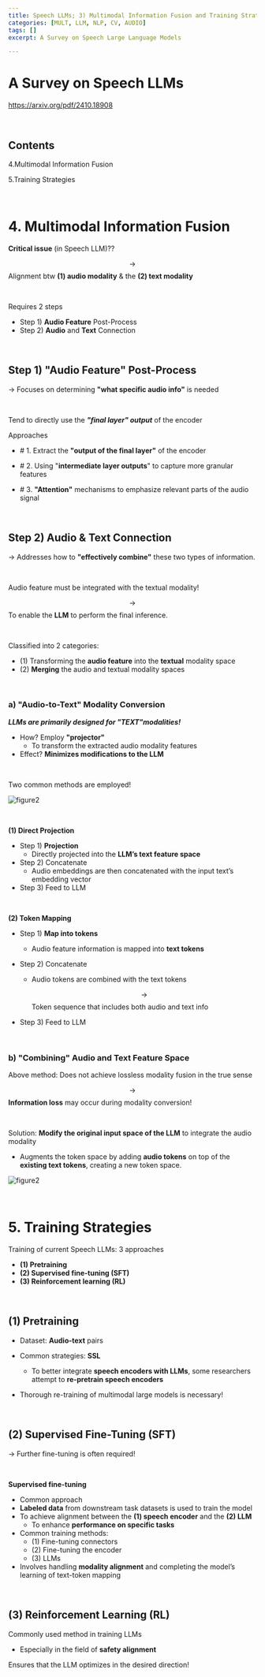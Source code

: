 ```yaml
---
title: Speech LLMs; 3) Multimodal Information Fusion and Training Strategies
categories: [MULT, LLM, NLP, CV, AUDIO]
tags: []
excerpt: A Survey on Speech Large Language Models

---
```


<script src="https://cdn.mathjax.org/mathjax/latest/MathJax.js?config=TeX-AMS-MML_HTMLorMML" type="text/javascript"></script>

# A Survey on Speech LLMs

https://arxiv.org/pdf/2410.18908

<br>

## Contents

4.Multimodal Information Fusion

5.Training Strategies

<br>

# 4. Multimodal Information Fusion

**Critical issue** (in Speech LLM)??

$$\rightarrow$$ Alignment btw **(1) audio modality** & the **(2) text modality**

<br>

Requires 2 steps

- Step 1) **Audio Feature** Post-Process
- Step 2) **Audio** and **Text** Connection

<br>

## Step 1) "Audio Feature" Post-Process

$\rightarrow$ Focuses on determining **"what specific audio info"** is needed

<br>

Tend to directly use the ***"final layer" output*** of the encoder

Approaches

- \# 1. Extract the **"output of the final layer"** of the encoder 

- \# 2. Using "**intermediate layer outputs**" to capture more granular features
- \# 3. **"Attention"** mechanisms to emphasize relevant parts of the audio signal

<br>

## Step 2) Audio & Text Connection

$\rightarrow$ Addresses how to **"effectively combine"** these two types of information.

<br>

Audio feature must be integrated with the textual modality!

$$\rightarrow$$ To enable the **LLM** to perform the final inference. 

<br>

Classified into 2 categories:

- (1) Transforming the **audio feature** into the **textual** modality space
- (2) **Merging** the audio and textual modality spaces

<br>

### a) "Audio-to-Text" Modality Conversion

***LLMs are primarily designed for "TEXT"modalities!***

- How? Employ **"projector"** 
  - To transform the extracted audio modality features
- Effect? **Minimizes modifications to the LLM**

<br>

Two common methods are employed!

![figure2](/assets/img/llm/img535.png)

<br>

**(1) Direct Projection**

- Step 1) **Projection**
  - Directly projected into the **LLM’s text feature space**
- Step 2) Concatenate
  - Audio embeddings are then concatenated with the input text’s embedding vector
- Step 3) Feed to LLM

<br>

**(2) Token Mapping**

- Step 1) **Map into tokens**

  - Audio feature information is mapped into **text tokens**
  
- Step 2) Concatenate

  - Audio tokens are combined with the text tokens

    $$\rightarrow$$ Token sequence that includes both audio and text info

- Step 3) Feed to LLM

<br>

### b) "Combining" Audio and Text Feature Space

Above method: Does not achieve lossless modality fusion in the true sense

$$\rightarrow$$ **Information loss** may occur during modality conversion!

<br>

Solution: **Modify the original input space of the LLM** to integrate the audio modality

- Augments the token space by adding **audio tokens** on top of the **existing text tokens**, creating a new token space. 

![figure2](/assets/img/llm/img536.png)

<br>

# 5. Training Strategies

Training of current Speech LLMs: 3 approaches

- **(1) Pretraining**
- **(2) Supervised fine-tuning (SFT)**
- **(3) Reinforcement learning (RL)**

<br>

## (1) Pretraining

- Dataset: **Audio-text** pairs

- Common strategies: **SSL**
  - To better integrate **speech encoders with LLMs**, some researchers attempt to **re-pretrain speech encoders**

- Thorough re-training of multimodal large models is necessary!

<br>

## (2) Supervised Fine-Tuning (SFT)

$\rightarrow$ Further fine-tuning is often required!

<Br>

**Supervised fine-tuning**

- Common approach
- **Labeled data** from downstream task datasets is used to train the model
- To achieve alignment between the **(1) speech encoder** and the **(2) LLM**
  - To enhance **performance on specific tasks**
- Common training methods:
  - (1) Fine-tuning connectors
  - (2) Fine-tuning the encoder
  - (3) LLMs
- Involves handling **modality alignment** and completing the model’s learning of text-token mapping

<br>

## (3) Reinforcement Learning (RL)

Commonly used method in training LLMs

- Especially in the field of **safety alignment**

Ensures that the LLM optimizes in the desired direction!

 <br>

